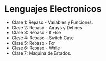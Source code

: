 # Lenguajes Electronicos

- Clase 1: Repaso - Variables y Funciones.
- Clase 2: Repaso - Arrays  y Defines
- Clase 3: Repaso - If Else
- Clase 4: Repaso - Switch Case
- Clase 5: Repaso - For
- Clase 6: Repaso - While
- Clase 7: Maquina de Estados. 